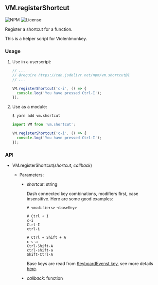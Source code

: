 VM.registerShortcut
---

![NPM](https://img.shields.io/npm/v/vm.shortcut.svg)
![License](https://img.shields.io/npm/l/vm.shortcut.svg)

Register a shortcut for a function.

This is a helper script for Violentmonkey.

### Usage

1. Use in a userscript:

   ```js
   // ...
   // @require https://cdn.jsdelivr.net/npm/vm.shortcut@1
   // ...

   VM.registerShortcut('c-i', () => {
     console.log('You have pressed Ctrl-I');
   });
   ```

2. Use as a module:

   ```sh
   $ yarn add vm.shortcut
   ```

   ```js
   import VM from 'vm.shortcut';

   VM.registerShortcut('c-i', () => {
     console.log('You have pressed Ctrl-I');
   });
   ```

### API

- VM.registerShortcut(*shortcut*, *callback*)

  - Parameters:

    - *shortcut*: string

      Dash connected key combinations, modifiers first, case insensitive. Here are some good examples:

      ```
      # <modifiers>-<baseKey>

      # Ctrl + I
      c-i
      Ctrl-I
      ctrl-i

      # Ctrl + Shift + A
      c-s-a
      Ctrl-Shift-A
      ctrl-shift-a
      Shift-Ctrl-A
      ```

      Base keys are read from [KeyboardEvenst.key](https://developer.mozilla.org/docs/Web/API/KeyboardEvent/key), see more details [here](https://www.w3.org/TR/uievents-key/).

    - *callback*: function

